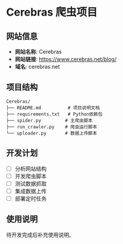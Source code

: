 # Cerebras 爬虫项目

## 网站信息
- **网站名称**: Cerebras
- **网站链接**: https://www.cerebras.net/blog/
- **域名**: cerebras.net

## 项目结构
```
Cerebras/
├── README.md          # 项目说明文档
├── requirements.txt   # Python依赖包
├── spider.py         # 主爬虫脚本
├── run_crawler.py    # 爬虫运行脚本
└── uploader.py       # 数据上传脚本
```

## 开发计划
- [ ] 分析网站结构
- [ ] 开发爬虫脚本
- [ ] 测试数据抓取
- [ ] 集成数据上传
- [ ] 部署定时任务

## 使用说明
待开发完成后补充使用说明。
